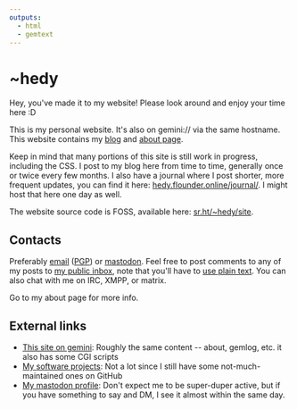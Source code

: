 ```yaml
---
outputs:
  - html
  - gemtext
---
```


# ~hedy

Hey, you've made it to my website! Please look around and enjoy your time here :D

This is my personal website. It's also on gemini:// via the same hostname. This website
contains my [blog](./posts.html) and [about page](./about.html).

Keep in mind that many portions of this site is still work in progress, including the CSS.
I post to my blog here from time to time, generally once or twice every few months. I also
have a journal where I post shorter, more frequent updates, you can find it here:
[hedy.flounder.online/journal/](https://hedy.flounder.online/journal/). I might host that
here one day as well.

The website source code is FOSS, available here: [sr.ht/~hedy/site](https://sr.ht/~hedy/site).

## Contacts

Preferably [email](mailto:hedy@tilde.cafe) ([PGP](./key.asc)) or
<a rel="me" href="https://tilde.zone/@hedy">mastodon</a>.
Feel free to post comments to any of my posts to [my public inbox](https://lists.sr.ht/~hedy/inbox), note that you'll have to
[use plain text](https://useplaintext.email).
You can also chat with me on IRC, XMPP, or matrix.

Go to my about page for more info.

## External links

* [This site on gemini](gemini://hedy.tilde.cafe/): Roughly the same content -- about, gemlog, etc. it also has some CGI scripts
* [My software projects](https://sr.ht/~hedy/): Not a lot since I still have some not-much-maintained ones on GitHub
* [My mastodon profile](https://tilde.zone/@hedy): Don't expect me to be super-duper active, but if you have something to say and DM, I see it almost within the same day.
